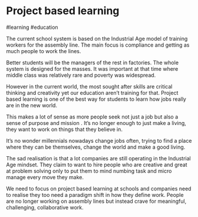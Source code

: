 # Project based learning

#learning #education

The current school system is based on the Industrial Age model of training workers for the assembly line. The main focus is compliance and getting as much people to work the lines.

Better students will be the managers of the rest in factories. The whole system is designed for the masses. It was important at that time where middle class was relatively rare and poverty was widespread.

However in the current world, the most sought after skills are critical thinking and creativity yet our education aren’t training for that. Project based learning is one of the best way for students to learn how jobs really are in the new world.

This makes a lot of sense as more people seek not just a job but also a sense of purpose and mission . It’s no longer enough to just make a living, they want to work on things that they believe in.

It’s no wonder millennials nowadays change jobs often, trying to find a place where they can be themselves, change the world and make a good living.

The sad realisation is that a lot companies are still operating in the Industrial Age mindset. They claim to want to hire people who are creative and great at problem solving only to put them to mind numbing task and micro manage every move they make.

We need to focus on project based learning at schools and companies need to realise they too need a paradigm shift in how they define work. People are no longer working on assembly lines but instead crave for meaningful, challenging, collaborative work.
